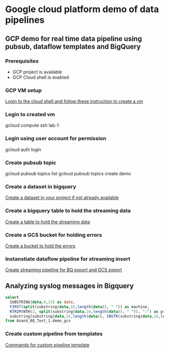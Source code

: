 # Google cloud platform demo of data pipelines

## GCP demo for real time data pipeline using pubsub, dataflow templates and BigQuery

### Prerequisites

* GCP project is available
* GCP Cloud shell is enabled

### GCP VM setup
[Login to the cloud shell and follow these instruction to create a vm](https://cloud.google.com/compute/docs/instances/create-start-instance#startinstancegcloud)

### Login to created vm
gcloud compute ssh lab-1

### Login using user account for permission
gcloud auth login

### Create pubsub topic
gcloud pubsub topics list
gcloud pubsub topics create demo

### Create a dataset in bigquery
[Create a dataset in your project if not already available](https://cloud.google.com/bigquery/docs/datasets)

### Create a bigquery table to hold the streaming data
[Create a table to hold the streaming data](https://cloud.google.com/bigquery/docs/tables)

### Create a GCS bucket for holding errors
[Create a bucket to hold the errors](https://cloud.google.com/storage/docs/creating-buckets#storage-create-bucket-gsutil)

### Instanstiate dataflow pipeline for streaming insert
[Create streaming pipeline for BQ export and GCS export](https://cloud.google.com/dataflow/docs/guides/templates/provided-streaming#cloud-storage-text-to-bigquery-stream)

## Analyzing syslog messages in Bigquery
```sql
select 
  SUBSTRING(data,0,15) as date, 
  FIRST(split(substring(data,16,length(data)), " ")) as machine, 
  RTRIM(NTH(2, split(substring(data,16,length(data)), " ")), ":") as process, 
  substring(substring(data,16,length(data)), INSTR(substring(data,16,length(data)), ":") + 1, length(substring(data,16,length(data))) ) as message
from Anand_BQ_Test_1.demo_gcs
```
### Create custom pipeline from templates

[Commands for custom pipeline template](./pubsubToBigquery-compile-run-commands.sh)


